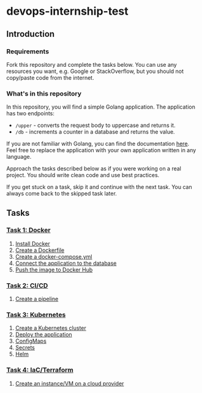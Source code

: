 # devops-internship-test

## Introduction

### Requirements

Fork this repository and complete the tasks below. You can use any resources you want, e.g. Google or StackOverflow, but you should not copy/paste code from the internet.

### What's in this repository

In this repository, you will find a simple Golang application. The application has two endpoints:

- `/upper` - converts the request body to uppercase and returns it.
- `/db` - increments a counter in a database and returns the value.

If you are not familiar with Golang, you can find the documentation [here](https://golang.org/doc/). Feel free to replace the application with your own application written in any language.

Approach the tasks described below as if you were working on a real project. You should write clean code and use best practices.

If you get stuck on a task, skip it and continue with the next task. You can always come back to the skipped task later.

## Tasks

### [Task 1: Docker](task1/README.md)

1. [Install Docker](task1/README.md#1-install-docker)
2. [Create a Dockerfile](task1/README.md#2-create-a-dockerfile)
3. [Create a docker-compose.yml](task1/README.md#3-create-a-docker-composeyml)
4. [Connect the application to the database](task1/README.md#4-connect-the-application-to-the-database)
5. [Push the image to Docker Hub](task1/README.md#5-push-the-image-to-docker-hub)

### [Task 2: CI/CD](task2/README.md)

1. [Create a pipeline](task2/README.md#1-create-a-pipeline)

### [Task 3: Kubernetes](task3/README.md)

1. [Create a Kubernetes cluster](task3/README.md#1-create-a-kubernetes-cluster)
2. [Deploy the application](task3/README.md#2-deploy-the-application)
3. [ConfigMaps](task3/README.md#3-configmaps)
4. [Secrets](task3/README.md#4-secrets)
5. [Helm](task3/README.md#5-helm)

### [Task 4: IaC/Terraform](task4/README.md)

1. [Create an instance/VM on a cloud provider](task4/README.md#1-create-an-instancevm-on-a-cloud-provider)
